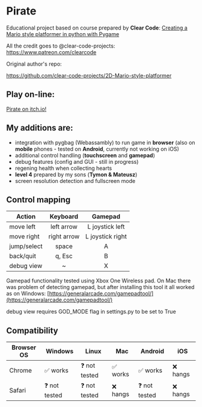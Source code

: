 # Pirate

Educational project based on course prepared by **Clear Code**: 
[Creating a Mario style platformer in python with Pygame](https://www.youtube.com/watch?v=KJpP85tnOKg&t=2s&ab_channel=ClearCode "Youtube")

All the credit goes to @clear-code-projects:
https://www.patreon.com/clearcode

Original author's repo: 

https://github.com/clear-code-projects/2D-Mario-style-platformer

## Play on-line:
[Pirate on itch.io!](https://hubertnafalski.itch.io/pirate)

## My additions are:

- integration with pygbag (Webassambly) to run game in **browser** (also on **mobile** phones - tested on **Android**, currently not working on iOS)
- additional control handling (**touchscreen** and **gamepad**)
- debug features (config and GUI - still in progress)
- regening health when collecting hearts
- **level 4** prepared by my sons (**Tymon & Mateusz**)
- screen resolution detection and fullscreen mode

## Control mapping

| Action      | Keyboard |  Gamepad |
| --------- |:-----:|:---------:|
| move left | left arrow | L joystick left |
| move right | right arrow | L joystick right |
| jump/select | space | A |
| back/quit | q, Esc | B |
| debug view | ~ | X |

Gamepad functionality tested using Xbox One Wireless pad.
On Mac there was problem of detecting gamepad, but after installing this tool it all worked as on Windows:
[https://generalarcade.com/gamepadtool/](https://generalarcade.com/gamepadtool/)

debug view requires GOD_MODE flag in settings.py to be set to True 

## Compatibility

| Browser OS | Windows | Linux | Mac | Android | iOS |
| ---- | ---- | ---- | ---- | ---- | ---- |
| Chrome | :white_check_mark: works | :question: not tested | :white_check_mark: works | :white_check_mark: works | :x: hangs |
| Safari | :question: not tested | :question: not tested | :x: hangs | :question: not tested | :x: hangs |
